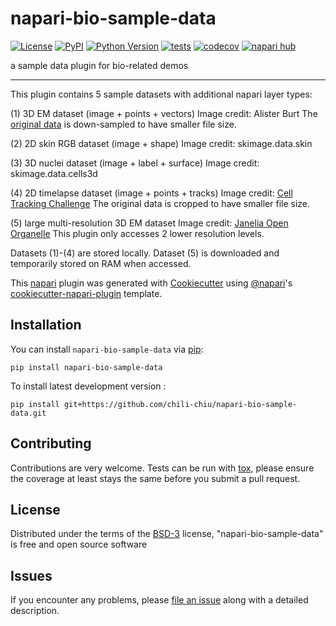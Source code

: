 # napari-bio-sample-data

[![License](https://img.shields.io/pypi/l/napari-bio-sample-data.svg?color=green)](https://github.com/chili-chiu/napari-bio-sample-data/raw/main/LICENSE)
[![PyPI](https://img.shields.io/pypi/v/napari-bio-sample-data.svg?color=green)](https://pypi.org/project/napari-bio-sample-data)
[![Python Version](https://img.shields.io/pypi/pyversions/napari-bio-sample-data.svg?color=green)](https://python.org)
[![tests](https://github.com/chili-chiu/napari-bio-sample-data/workflows/tests/badge.svg)](https://github.com/chili-chiu/napari-bio-sample-data/actions)
[![codecov](https://codecov.io/gh/chili-chiu/napari-bio-sample-data/branch/main/graph/badge.svg)](https://codecov.io/gh/chili-chiu/napari-bio-sample-data)
[![napari hub](https://img.shields.io/endpoint?url=https://api.napari-hub.org/shields/napari-bio-sample-data)](https://napari-hub.org/plugins/napari-bio-sample-data)

a sample data plugin for bio-related demos

----------------------------------
This plugin contains 5 sample datasets with additional napari layer types:

(1) 3D EM dataset (image + points + vectors)
Image credit: Alister Burt
The [original data](https://github.com/alisterburt/napari-cryo-et-demo) is down-sampled to have smaller file size.

(2) 2D skin RGB dataset (image + shape)
Image credit: skimage.data.skin

(3) 3D nuclei dataset (image + label + surface)
Image credit: skimage.data.cells3d

(4) 2D timelapse dataset (image + points + tracks)
Image credit: [Cell Tracking Challenge](http://celltrackingchallenge.net/2d-datasets/)
The original data is cropped to have smaller file size.

(5) large multi-resolution 3D EM dataset
Image credit: [Janelia Open Organelle](https://openorganelle.janelia.org/datasets/jrc_hela-1) 
This plugin only accesses 2 lower resolution levels.

Datasets (1)-(4) are stored locally. 
Dataset (5) is downloaded and temporarily stored on RAM when accessed.  

This [napari] plugin was generated with [Cookiecutter] using [@napari]'s [cookiecutter-napari-plugin] template.

<!--
Don't miss the full getting started guide to set up your new package:
https://github.com/napari/cookiecutter-napari-plugin#getting-started

and review the napari docs for plugin developers:
https://napari.org/plugins/index.html
-->

## Installation

You can install `napari-bio-sample-data` via [pip]:

    pip install napari-bio-sample-data



To install latest development version :

    pip install git+https://github.com/chili-chiu/napari-bio-sample-data.git


## Contributing

Contributions are very welcome. Tests can be run with [tox], please ensure
the coverage at least stays the same before you submit a pull request.

## License

Distributed under the terms of the [BSD-3] license,
"napari-bio-sample-data" is free and open source software

## Issues

If you encounter any problems, please [file an issue] along with a detailed description.

[napari]: https://github.com/napari/napari
[Cookiecutter]: https://github.com/audreyr/cookiecutter
[@napari]: https://github.com/napari
[MIT]: http://opensource.org/licenses/MIT
[BSD-3]: http://opensource.org/licenses/BSD-3-Clause
[GNU GPL v3.0]: http://www.gnu.org/licenses/gpl-3.0.txt
[GNU LGPL v3.0]: http://www.gnu.org/licenses/lgpl-3.0.txt
[Apache Software License 2.0]: http://www.apache.org/licenses/LICENSE-2.0
[Mozilla Public License 2.0]: https://www.mozilla.org/media/MPL/2.0/index.txt
[cookiecutter-napari-plugin]: https://github.com/napari/cookiecutter-napari-plugin

[file an issue]: https://github.com/chili-chiu/napari-bio-sample-data/issues

[napari]: https://github.com/napari/napari
[tox]: https://tox.readthedocs.io/en/latest/
[pip]: https://pypi.org/project/pip/
[PyPI]: https://pypi.org/

